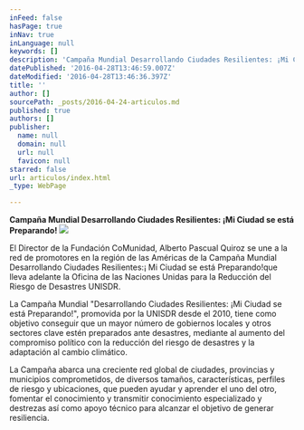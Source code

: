 ```yaml
---
inFeed: false
hasPage: true
inNav: true
inLanguage: null
keywords: []
description: 'Campaña Mundial Desarrollando Ciudades Resilientes: ¡Mi Ciudad se está Preparando!'
datePublished: '2016-04-28T13:46:59.007Z'
dateModified: '2016-04-28T13:46:36.397Z'
title: ''
author: []
sourcePath: _posts/2016-04-24-articulos.md
published: true
authors: []
publisher:
  name: null
  domain: null
  url: null
  favicon: null
starred: false
url: articulos/index.html
_type: WebPage

---
```

**Campaña Mundial Desarrollando Ciudades Resilientes: ¡Mi Ciudad se está Preparando!**
![](https://the-grid-user-content.s3-us-west-2.amazonaws.com/2eebe1bf-8544-494a-97c4-489321fadf2e.jpg)

El Director de la Fundación CoMunidad, Alberto Pascual Quiroz se une a la red de promotores en la región de las Américas de la Campaña Mundial Desarrollando Ciudades Resilientes:¡ Mi Ciudad se está Preparando!que lleva adelante la Oficina de las Naciones Unidas para la Reducción del Riesgo de Desastres UNISDR.

La Campaña Mundial "Desarrollando Ciudades Resilientes: ¡Mi Ciudad se está Preparando!", promovida por la UNISDR desde el 2010, tiene como objetivo conseguir que un mayor número de gobiernos locales y otros sectores clave estén preparados ante desastres, mediante al aumento del compromiso político con la reducción del riesgo de desastres y la adaptación al cambio climático.

La Campaña abarca una creciente red global de ciudades, provincias y municipios comprometidos, de diversos tamaños, características, perfiles de riesgo y ubicaciones, que pueden ayudar y aprender el uno del otro, fomentar el conocimiento y transmitir conocimiento especializado y destrezas así como apoyo técnico para alcanzar el objetivo de generar resiliencia.